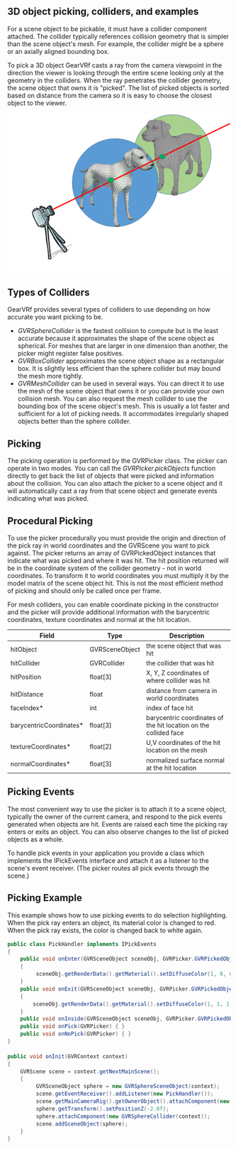 ## 3D object picking, colliders, and examples

For a scene object to be pickable, it must have a collider component attached. The collider typically references collision geometry that is simpler than the scene object's mesh. For example, the collider might be a sphere or an axially aligned bounding box.

To pick a 3D object GearVRf casts a ray from the camera viewpoint in the direction the viewer is looking through the entire scene looking only at the geometry in the colliders. When the ray penetrates the collider geometry, the scene object that owns it is "picked". The list of picked objects is sorted based on distance from the camera so it is easy to choose the closest object to the viewer.

![](/images/gvrf_picking.png)


## Types of Colliders

GearVRf provides several types of colliders to use depending on how accurate you want picking to be.

* _GVRSphereCollider_ is the fastest collision to compute but is the least accurate because it approximates the shape of the scene object as spherical. For meshes that are larger in one dimension than another, the picker might register false positives.
* _GVRBoxCollider_ approximates the scene object shape as a rectangular box. It is slightly less efficient than the sphere collider but may bound the mesh more tightly.
* _GVRMeshCollider_ can be used in several ways. You can direct it to use the mesh of the scene object that owns it or you can provide your own collision mesh. You can also request the mesh collider to use the bounding box of the scene object's mesh. This is usually a lot faster and sufficient for a lot of picking needs. It accommodates irregularly shaped objects better than the sphere collider.

## Picking

The picking operation is performed by the GVRPicker class. The picker can operate in two modes. You can call the *GVRPicker.pickObjects* function directly to get back the list of objects that were picked and information about the collision. You can also attach the picker to a scene object and it will automatically cast a ray from that scene object and generate events indicating what was picked.

## Procedural Picking

To use the picker procedurally you must provide the origin and direction of the pick ray in world coordinates and the GVRScene you want to pick against. The picker returns an array of GVRPickedObject instances that indicate what was picked and where it was hit. The hit position returned will be in the coordinate system of the collider geometry - not in world coordinates. To transform it to world coordinates you must multiply it by the model matrix of the scene object hit. This is not the most efficient method of picking and should only be called once per frame.

For mesh colliders, you can enable coordinate picking in the constructor and the picker will provide additional information with the barycentric coordinates, texture coordinates and normal at the hit location.

|Field|Type|Description|
|-----|----|-----------|
|hitObject |	GVRSceneObject |	the scene object that was hit|
|hitCollider |	GVRCollider |	the collider that was hit|
|hitPosition |	float[3] |	X, Y, Z coordinates of where collider was hit|
|hitDistance |	float |	distance from camera in world coordinates|
|faceIndex*   | int    | index of face hit|
|barycentricCoordinates* | float[3] | barycentric coordinates of the hit location on the collided face |
|textureCoordinates* | float[2] | U,V coordinates of the hit location on the mesh |
|normalCoordinates* | float[3] | normalized surface normal at the hit location |


## Picking Events

The most convenient way to use the picker is to attach it to a scene object, typically the owner of the current camera, and respond to the pick events generated when objects are hit. Events are raised each time the picking ray enters or exits an object. You can also observe changes to the list of picked objects as a whole.

To handle pick events in your application you provide a class which implements the IPickEvents interface and attach it as a listener to the scene's event receiver. (The picker routes all pick events through the scene.)

## Picking Example

This example shows how to use picking events to do selection highlighting. When the pick ray enters an object, its material color is changed to red. When the pick ray exists, the color is changed back to white again.

```java
public class PickHandler implements IPickEvents
{
    public void onEnter(GVRSceneObject sceneObj, GVRPicker.GVRPickedObject pickInfo)
    {
         sceneObj.getRenderData().getMaterial().setDiffuseColor(1, 0, 0, 1);
    }
    public void onExit(GVRSceneObject sceneObj, GVRPicker.GVRPickedObject pickInfo)
    {
        sceneObj.getRenderData().getMaterial().setDiffuseColor(1, 1, 1, 1);
    }
    public void onInside(GVRSceneObject sceneObj, GVRPicker.GVRPickedObject pickInfo) { }
    public void onPick(GVRPicker) { }
    public void onNoPick(GVRPicker) { }
}

public void onInit(GVRContext context)
{
    GVRScene scene = context.getNextMainScene();
    {
         GVRSceneObject sphere = new GVRSphereSceneObject(context);
         scene.getEventReceiver().addListener(new PickHandler());
         scene.getMainCameraRig().getOwnerObject().attachComponent(new GVRPicker(context, scene));
         sphere.getTransform().setPositionZ(-2.0f);
         sphere.attachComponent(new GVRSphereCollider(context));
         scene.addSceneObject(sphere);
    }
}

```
